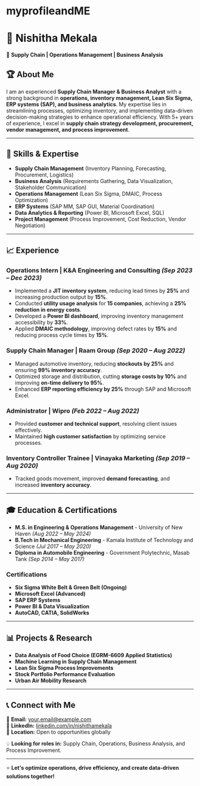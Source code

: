 # myprofileandME
# 📌 Nishitha Mekala

🚀 **Supply Chain | Operations Management | Business Analysis**

## 🏆 About Me
I am an experienced **Supply Chain Manager & Business Analyst** with a strong background in **operations, inventory management, Lean Six Sigma, ERP systems (SAP), and business analytics**. My expertise lies in streamlining processes, optimizing inventory, and implementing data-driven decision-making strategies to enhance operational efficiency. With 5+ years of experience, I excel in **supply chain strategy development, procurement, vendor management, and process improvement**.

---

## 🔹 Skills & Expertise
- **Supply Chain Management** (Inventory Planning, Forecasting, Procurement, Logistics)
- **Business Analysis** (Requirements Gathering, Data Visualization, Stakeholder Communication)
- **Operations Management** (Lean Six Sigma, DMAIC, Process Optimization)
- **ERP Systems** (SAP MM, SAP GUI, Material Coordination)
- **Data Analytics & Reporting** (Power BI, Microsoft Excel, SQL)
- **Project Management** (Process Improvement, Cost Reduction, Vendor Negotiation)

---

## 📈 Experience

### **Operations Intern | K&A Engineering and Consulting** *(Sep 2023 – Dec 2023)*
- Implemented a **JIT inventory system**, reducing lead times by **25%** and increasing production output by **15%**.
- Conducted **utility usage analysis** for **15 companies**, achieving a **25% reduction in energy costs**.
- Developed a **Power BI dashboard**, improving inventory management accessibility by **33%**.
- Applied **DMAIC methodology**, improving defect rates by **15%** and reducing process cycle times by **15%**.

### **Supply Chain Manager | Raam Group** *(Sep 2020 – Aug 2022)*
- Managed automotive inventory, reducing **stockouts by 25%** and ensuring **99% inventory accuracy**.
- Optimized storage and distribution, cutting **storage costs by 10%** and improving **on-time delivery to 95%**.
- Enhanced **ERP reporting efficiency by 25%** through SAP and Microsoft Excel.

### **Administrator | Wipro** *(Feb 2022 – Aug 2022)*
- Provided **customer and technical support**, resolving client issues effectively.
- Maintained **high customer satisfaction** by optimizing service processes.

### **Inventory Controller Trainee | Vinayaka Marketing** *(Sep 2019 – Aug 2020)*
- Tracked goods movement, improved **demand forecasting**, and increased **inventory accuracy**.

---

## 🎓 Education & Certifications
- **M.S. in Engineering & Operations Management** - University of New Haven *(Aug 2022 – May 2024)*
- **B.Tech in Mechanical Engineering** - Kamala Institute of Technology and Science *(Jul 2017 – May 2020)*
- **Diploma in Automobile Engineering** - Government Polytechnic, Masab Tank *(Sep 2014 – May 2017)*

### **Certifications**
- **Six Sigma White Belt & Green Belt (Ongoing)**
- **Microsoft Excel (Advanced)**
- **SAP ERP Systems**
- **Power BI & Data Visualization**
- **AutoCAD, CATIA, SolidWorks**

---

## 📊 Projects & Research
- **Data Analysis of Food Choice (EGRM-6609 Applied Statistics)**
- **Machine Learning in Supply Chain Management**
- **Lean Six Sigma Process Improvements**
- **Stock Portfolio Performance Evaluation**
- **Urban Air Mobility Research**

---

## 📞 Connect with Me
📧 **Email:** [your.email@example.com](mailto:your.email@example.com)  
🔗 **LinkedIn:** [linkedin.com/in/nishithamekala](https://www.linkedin.com/in/nishithamekala/)  
📍 **Location:** Open to opportunities globally

💡 **Looking for roles in:** Supply Chain, Operations, Business Analysis, and Process Improvement.

---

⭐ **Let's optimize operations, drive efficiency, and create data-driven solutions together!**
